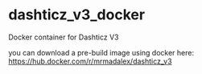 # dashticz_v3_docker
Docker container for Dashticz V3

you can download a pre-build image using docker here: https://hub.docker.com/r/mrmadalex/dashticz_v3
